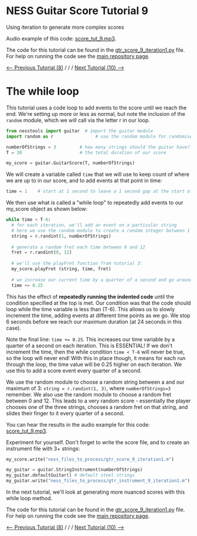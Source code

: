 # NESS Guitar Score Tutorial 9
Using iteration to generate more complex scores

Audio example of this code: [score_tut_9.mp3](http://tommudd.co.uk/ness/audio/gtr_tutorials/score_tut_9.mp3). 

The code for this tutorial can be found in the [gtr_score_9_iteration1.py](https://github.com/tommmmudd/ness-tools/gtr_score_9_iteration1.py) file. For help on running the code see the [main repository page](https://tommmmudd.github.io/ness-tools/).

[<-- Previous Tutorial (8)](https://tommmmudd.github.io/ness-tools/tutorials/tutorial8)  / / /  [Next Tutorial (10) -->](https://tommmmudd.github.io/ness-tools/tutorials/tutorial10)


# The while loop
This tutorial uses a code loop to add events to the score until we reach the end. We're setting up more or less as normal, but note the inclusion of the `random` module, which we will call via the letter r in our loop.
```python
from nesstools import guitar  # import the guitar module
import random as r 			      # use the random module for randomised events

numberOfStrings = 3         # how many strings should the guitar have?
T = 30                      # the total duration of our score

my_score = guitar.GuitarScore(T, numberOfStrings)
```

We will create a variable called `time` that we will use to keep count of where we are up to in our score, and to add events at that point in time:
```python
time = 1    # start at 1 second to leave a 1 second gap at the start of the file
```

We then use what is called a "while loop" to repeatedly add events to our my_score object as shown below:

```python
while time < T-6:
  # for each iteration, we'll add an event on a particular string
  # here we use the random module to create a random integer between 1 and numberOfStrings for our string number
  string = r.randint(1, numberOfStrings)
  
  # generate a random fret each time between 0 and 12
  fret = r.randint(0, 12)
  
  # we'll use the playFret function from tutorial 3:
  my_score.playFret	(string, time, fret)
  
  # we increase our current time by a quarter of a second and go around the loop again
  time += 0.25
```

This has the effect of **repeatedly running the indented code** until the condition specified at the top is met. Our condition was that the code should loop while the time variable is less than (T-6). This allows us to slowly increment the time, adding events at different time points as we go. We stop 6 seconds before we reach our maximum duration (at 24 seconds in this case).

Note the final line: `time += 0.25`. This increases our time variable by a quarter of a second on each iteration. This is ESSENTIAL! If we don't increment the time, then the while condition `time < T-6` will never be true, so the loop will never end! With this in place though, it means for each run through the loop, the time value will be 0.25 higher on each iteration. We use this to add a score event every quarter of a second.

We use the random module to choose a random string between a and our maximum of 3: `string = r.randint(1, 3)`,  where `numberOfStrings=3` remember. We also use the random module to choose a random fret between 0 and 12. This leads to a very random score - essentially the player chooses one of the three strings, chooses a random fret on that string, and slides their finger to it every quarter of a second.

You can hear the results in the audio example for this code: [score_tut_9.mp3](http://tommudd.co.uk/ness/audio/gtr_tutorials/score_tut_9.mp3).

Experiment for yourself. Don't forget to write the score file, and to create an instrument file with 3+ strings:

```python
my_score.write("ness_files_to_process/gtr_score_9_iteration1.m")

my_guitar = guitar.StringInstrument(numberOfStrings)
my_guitar.defaultGuitar() # default steel strings
my_guitar.write("ness_files_to_process/gtr_instrument_9_iteration1.m")
```

In the next tutorial, we'll look at generating more nuanced scores with this while loop method.

The code for this tutorial can be found in the [gtr_score_9_iteration1.py](https://github.com/tommmmudd/ness-tools/gtr_score_9_iteration1.py) file. For help on running the code see the [main repository page](https://tommmmudd.github.io/ness-tools/).

[<-- Previous Tutorial (8)](https://tommmmudd.github.io/ness-tools/tutorials/tutorial8)  / / /  [Next Tutorial (10) -->](https://tommmmudd.github.io/ness-tools/tutorials/tutorial10)

